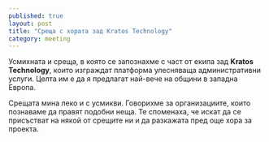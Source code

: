 ```yaml
---
published: true
layout: post
title: "Среща с хората зад Kratos Technology"
category: meeting
---
```


Усмихната и среща, в която се запознахме с част от екипа зад **Kratos Technology**, които изграждат
платформа улесняваща административни услуги. Целта им е да я предлагат най-вече на общини в западна Европа.

Срещата мина леко и с усмикви. Говорихме за организациите, които познаваме да правят подобни неща.
Те споменаха, че искат да се присъстват на някой от срещите ни и да разкажата пред още хора за проекта.